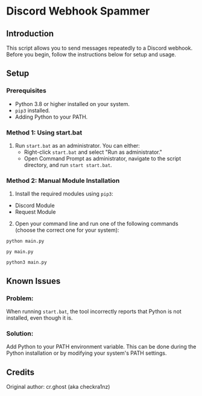 # Discord Webhook Spammer

## Introduction
This script allows you to send messages repeatedly to a Discord webhook. Before you begin, follow the instructions below for setup and usage.

## Setup

### Prerequisites
- Python 3.8 or higher installed on your system.
- `pip3` installed.
- Adding Python to your PATH.

### Method 1: Using start.bat
1. Run `start.bat` as an administrator. You can either:
   - Right-click `start.bat` and select "Run as administrator."
   - Open Command Prompt as administrator, navigate to the script directory, and run `start start.bat`.

### Method 2: Manual Module Installation
1. Install the required modules using `pip3`:
- Discord Module
- Request Module

2. Open your command line and run one of the following commands (choose the correct one for your system):

`python main.py`

`py main.py`

`python3 main.py`


## Known Issues

### Problem:
When running `start.bat`, the tool incorrectly reports that Python is not installed, even though it is.

### Solution:
Add Python to your PATH environment variable. This can be done during the Python installation or by modifying your system's PATH settings.

## Credits
Original author: cr.ghost (aka checkra1nz)
